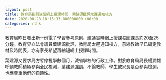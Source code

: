 ```yaml
---
layout: post
title: 教育局指引建議網上授課時間　葉建源批評太遲通知校方
date: 2020-08-28 18:15:33.000000000 +08:00
categories: rthk
---
```


教育局昨日發出新一份電子學習參考原則，建議實時網上授課每節課長約20至25分鐘。教育界立法會議員葉建源批評，教育局太遲通知校方，前線教師早已編定教材及時間表，亦有家長希望再縮短網上授課時間。

葉建源又要求局方暫停視學數個月，減省學校的行政工作。對於教育局局長楊潤雄呼籲教師積極參與全民檢測，葉建源強調，不論教師、學生或家長是否參與檢測，也應尊重他們的自願性。
